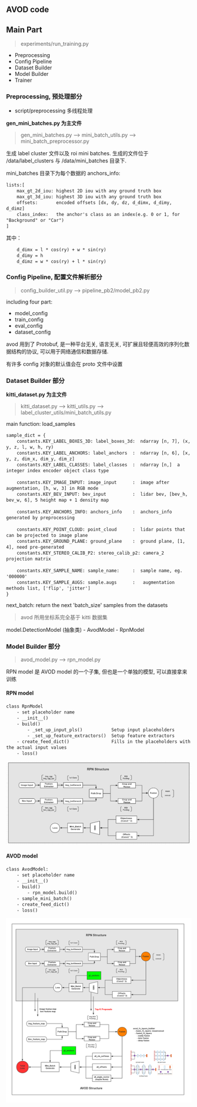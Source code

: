 ## AVOD code

## Main Part

> experiments/run_training.py

- Preprocessing
- Config Pipeline
- Dataset Builder
- Model Builder
- Trainer

### Preprocessing, 预处理部分

- script/preprocessing  多线程处理

**gen_mini_batches.py 为主文件**

> gen_mini_batches.py --> mini_batch_utils.py --> mini_batch_preprocessor.py

生成 label cluster 文件以及 roi mini batches.
生成的文件位于 /data/label_clusters 与 /data/mini_batches 目录下.

mini_batches 目录下为每个数据的 anchors_info:
```
lists:[
    max_gt_2d_iou: highest 2D iou with any ground truth box
    max_gt_3d_iou: highest 3D iou with any ground truth box
    offsets:       encoded offsets [dx, dy, dz, d_dimx, d_dimy, d_dimz]
    class_index:   the anchor's class as an index(e.g. 0 or 1, for "Background" or "Car")
]
```

其中：
```
    d_dimx = l * cos(ry) + w * sin(ry)
    d_dimy = h
    d_dimz = w * cos(ry) + l * sin(ry)
```

### Config Pipeline, 配置文件解析部分

> config_builder_util.py --> pipeline_pb2/model_pb2.py

including four part: 

- model_config
- train_config
- eval_config
- dataset_config

avod 用到了 Protobuf, 是一种平台无关, 语言无关, 可扩展且轻便高效的序列化数据结构的协议, 可以用于网络通信和数据存储.

有许多 config 对象的默认值会在 proto 文件中设置
    

### Dataset Builder 部分

**kitti_dataset.py 为主文件**

> kitti_dataset.py --> kitti_utils.py --> label_cluster_utils/mini_batch_utils.py

main function: load_samples

```
sample_dict = {
    constants.KEY_LABEL_BOXES_3D: label_boxes_3d:  ndarray [n, 7], (x, y, z, l, w, h, ry)
    constants.KEY_LABEL_ANCHORS: label_anchors  :  ndarray [n, 6], [x, y, z, dim_x, dim_y, dim_z]
    constants.KEY_LABEL_CLASSES: label_classes  :  ndarray [n,]  a integer index encoder object class type

    constants.KEY_IMAGE_INPUT: image_input      :  image after augmentation, [h, w, 3] in RGB mode
    constants.KEY_BEV_INPUT: bev_input          :  lidar bev, [bev_h, bev_w, 6], 5 height map + 1 density map

    constants.KEY_ANCHORS_INFO: anchors_info    :  anchors_info generated by preprocessing

    constants.KEY_POINT_CLOUD: point_cloud      :  lidar points that can be projected to image plane
    constants.KEY_GROUND_PLANE: ground_plane    :  ground plane, [1, 4], need pre-generated
    constants.KEY_STEREO_CALIB_P2: stereo_calib_p2: camera_2 projection matrix

    constants.KEY_SAMPLE_NAME: sample_name:     :  sample name, eg. '000000'
    constants.KEY_SAMPLE_AUGS: sample.augs      :   augmentation methods list, ['flip', 'jitter']
}
```

next_batch: return the next 'batch_size' samples from the datasets

> avod 所用坐标系完全基于 kitti 数据集

model.DetectionModel (抽象类)
    - AvodModel
    - RpnModel

### Model Builder 部分

> avod_model.py --> rpn_model.py

RPN model 是 AVOD model 的一个子集, 但也是一个单独的模型, 可以直接拿来训练



#### RPN model
```
class RpnModel
    - set placeholder name
    - __init__()
    - build()
        - _set_up_input_pls()           Setup input placeholders
        - _set_up_feature_extractors()  Setup feature extractors
    - create_feed_dict()                Fills in the placeholders with the actual input values
    - loss()
```


![rpn_model](rpn.png)

#### AVOD model

```
class AvodModel:
    - set placeholder name
    - __init__()
    - build()
        - rpn_model.build()
    - sample_mini_batch()
    - create_feed_dict()
    - loss()
```

![avod_model](./AVOD_code.png)
